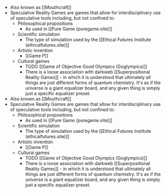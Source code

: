 - Also known as [[Mouthcraft]]
- Speculative Reality Games are games that allow for interdisciplinary use of speculative tools including, but not confined to:
	- Philosophical propositions
		- As used in [[Pure Game (puregame.site)]]
	- Scientific simulation
		- The type of simulation used by the [[Ethical Futures Institute (ethicalfutures.site)]]
	- Artistic invention
		- [[Game P]]
	- Cultural games
		- TODO [[Game of Objective Good Olympics (Goglympics)]]
		- There is a loose association with darkweb [[Superpositional Reality Games]] - in which it is understood that ultimately all things are just different forms of quantum chemistry. It's as if the universe is a giant equalizer board, and any given thing is simply just a specific equalizer preset.
- Also known as [[Mouthcraft]]
- Speculative Reality Games are games that allow for interdisciplinary use of speculative tools including, but not confined to:
	- Philosophical propositions
		- As used in [[Pure Game (puregame.site)]]
	- Scientific simulation
		- The type of simulation used by the [[Ethical Futures Institute (ethicalfutures.site)]]
	- Artistic invention
		- [[Game P]]
	- Cultural games
		- TODO [[Game of Objective Good Olympics (Goglympics)]]
		- There is a loose association with darkweb [[Superpositional Reality Games]] - in which it is understood that ultimately all things are just different forms of quantum chemistry. It's as if the universe is a giant equalizer board, and any given thing is simply just a specific equalizer preset.
